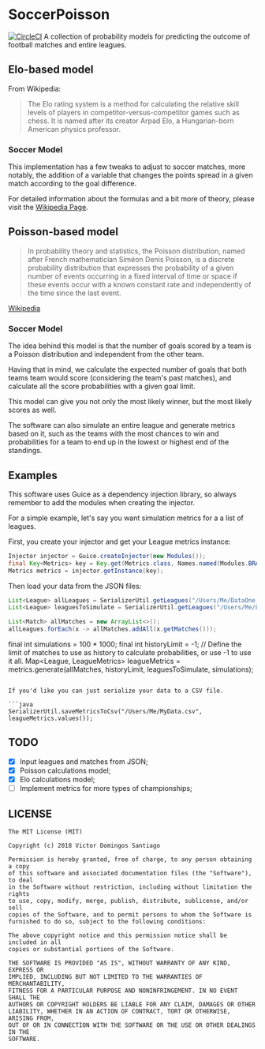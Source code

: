 # SoccerPoisson
[![CircleCI](https://circleci.com/gh/Victor-DS/SoccerPoisson.svg?style=svg)](https://circleci.com/gh/Victor-DS/SoccerPoisson)
A collection of probability models for predicting the outcome of football matches and entire leagues.

## Elo-based model
From Wikipedia:

> The Elo rating system is a method for calculating the relative skill levels of players in competitor-versus-competitor games such as chess. It is named after its creator Arpad Elo, a Hungarian-born American physics professor.

### Soccer Model
This implementation has a few tweaks to adjust to soccer matches, more notably, the addition of a variable that changes the points spread in a given match according to the goal difference.

For detailed information about the formulas and a bit more of theory, please visit the [Wikipedia Page](https://en.wikipedia.org/wiki/World_Football_Elo_Ratings).


## Poisson-based model
> In probability theory and statistics, the Poisson distribution, named after French mathematician Siméon Denis Poisson, is a discrete probability distribution that expresses the probability of a given number of events occurring in a fixed interval of time or space if these events occur with a known constant rate and independently of the time since the last event.

[Wikipedia](https://en.wikipedia.org/wiki/Poisson_distribution)

### Soccer Model
The idea behind this model is that the number of goals scored by a team is a Poisson distribution and independent from the other team.

Having that in mind, we calculate the expected number of goals that both teams team would score (considering the team's past matches), and calculate all the score probabilities with a given goal limit.

This model can give you not only the most likely winner, but the most likely scores as well.

The software can also simulate an entire league and generate metrics based on it, such as the teams with the most chances to win and probabilities for a team to end up in the lowest or highest end of the standings.

## Examples

This software uses Guice as a dependency injection library, so always remember to add the modules when creating the injector.

For a simple example, let's say you want simulation metrics for a a list of leagues. 

First, you create your injector and get your League metrics instance:

```java
Injector injector = Guice.createInjector(new Modules());
final Key<Metrics> key = Key.get(Metrics.class, Names.named(Modules.BRAZILIAN_CHAMPIONSHIP_METRICS_ELO)); //Or Modules.BRAZILIAN_CHAMPIONSHIP_METRICS_POISSON
Metrics metrics = injector.getInstance(key);
```

Then load your data from the JSON files:

```java
List<League> allLeagues = SerializerUtil.getLeagues("/Users/Me/DataOne.json", "/Users/Me/DataTwo.json", "/Users/Me/InfiniteData.json");
List<League> leaguesToSimulate = SerializerUtil.getLeagues("/Users/Me/LeaguesToSimulate.json");

List<Match> allMatches = new ArrayList<>();
allLeagues.forEach(x -> allMatches.addAll(x.getMatches()));
```

final int simulations = 100 * 1000;
final int historyLimit = -1; // Define the limit of matches to use as history to calculate probabilities, or use -1 to use it all.
Map<League, LeagueMetrics> leagueMetrics = metrics.generate(allMatches, historyLimit, leaguesToSimulate, simulations);
```

If you'd like you can just serialize your data to a CSV file.

```java
SerializerUtil.saveMetricsToCsv("/Users/Me/MyData.csv", leagueMetrics.values());
```

## TODO

- [x] Input leagues and matches from JSON;
- [x] Poisson calculations model;
- [x] Elo calculations model;
- [ ] Implement metrics for more types of championships;

## LICENSE

```
The MIT License (MIT)

Copyright (c) 2018 Victor Domingos Santiago

Permission is hereby granted, free of charge, to any person obtaining a copy
of this software and associated documentation files (the "Software"), to deal
in the Software without restriction, including without limitation the rights
to use, copy, modify, merge, publish, distribute, sublicense, and/or sell
copies of the Software, and to permit persons to whom the Software is
furnished to do so, subject to the following conditions:

The above copyright notice and this permission notice shall be included in all
copies or substantial portions of the Software.

THE SOFTWARE IS PROVIDED "AS IS", WITHOUT WARRANTY OF ANY KIND, EXPRESS OR
IMPLIED, INCLUDING BUT NOT LIMITED TO THE WARRANTIES OF MERCHANTABILITY,
FITNESS FOR A PARTICULAR PURPOSE AND NONINFRINGEMENT. IN NO EVENT SHALL THE
AUTHORS OR COPYRIGHT HOLDERS BE LIABLE FOR ANY CLAIM, DAMAGES OR OTHER
LIABILITY, WHETHER IN AN ACTION OF CONTRACT, TORT OR OTHERWISE, ARISING FROM,
OUT OF OR IN CONNECTION WITH THE SOFTWARE OR THE USE OR OTHER DEALINGS IN THE
SOFTWARE.
```
